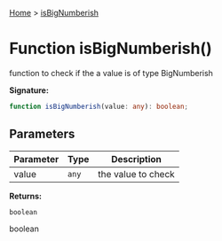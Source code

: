 [Home](../index.md) &gt; [isBigNumberish](./isbignumberish_1.md)

# Function isBigNumberish()

function to check if the a value is of type BigNumberish

<b>Signature:</b>

```typescript
function isBigNumberish(value: any): boolean;
```

## Parameters

|  Parameter | Type | Description |
|  --- | --- | --- |
|  value | `any` | the value to check |

<b>Returns:</b>

`boolean`

boolean

